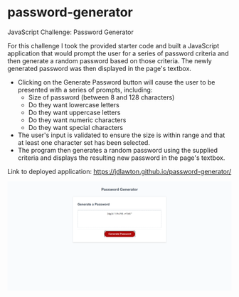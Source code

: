 # password-generator

JavaScript Challenge: Password Generator

For this challenge I took the provided starter code and built a JavaScript application that would prompt the user for a series of password criteria and then generate a random password based on those criteria. The newly generated password was then displayed in the page's textbox.

- Clicking on the Generate Password button will cause the user to be presented with a series of prompts, including:
    - Size of password (between 8 and 128 characters)
    - Do they want lowercase letters
    - Do they want uppercase letters
    - Do they want numeric characters
    - Do they want special characters
- The user's input is validated to ensure the size is within range and that at least one character set has been selected.
- The program then generates a random password using the supplied criteria and displays the resulting new password in the page's textbox.

Link to deployed application:
https://jdlawton.github.io/password-generator/

![Project Screenshot](/screenshot.png?raw=true)

